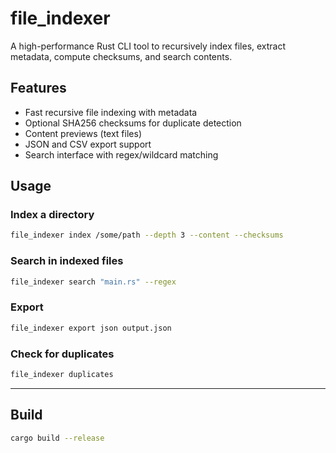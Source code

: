 # file_indexer

A high-performance Rust CLI tool to recursively index files, extract metadata, compute checksums, and search contents.

## Features

- Fast recursive file indexing with metadata
- Optional SHA256 checksums for duplicate detection
- Content previews (text files)
- JSON and CSV export support
- Search interface with regex/wildcard matching

## Usage

### Index a directory

```bash
file_indexer index /some/path --depth 3 --content --checksums
```

### Search in indexed files

```bash
file_indexer search "main.rs" --regex
```

### Export

```bash
file_indexer export json output.json
```

### Check for duplicates

```bash
file_indexer duplicates
```

---

## Build

```bash
cargo build --release
```